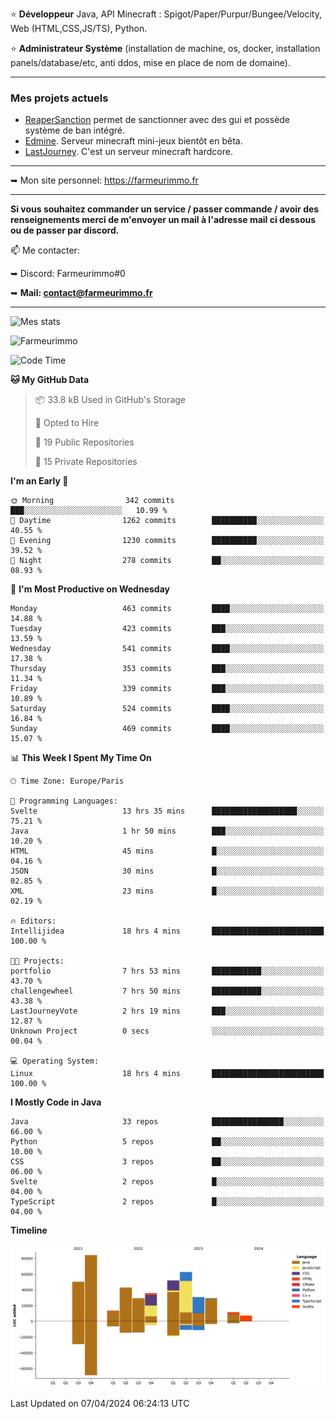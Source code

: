 ⭐ **Développeur** Java, API Minecraft : Spigot/Paper/Purpur/Bungee/Velocity, Web (HTML,CSS,JS/TS), Python.

⭐ **Administrateur Système** (installation de machine, os, docker, installation panels/database/etc, anti ddos, mise en place de nom de domaine).

---

### Mes projets actuels
- [ReaperSanction](https://www.spigotmc.org/resources/reapersanction.89580/) permet de sanctionner avec des gui et possède système de ban intégré.
- [Edmine](https://edmine.net). Serveur minecraft mini-jeux bientôt en bêta.
- [LastJourney](https://lastjourney.fr). C'est un serveur minecraft hardcore.

---

➥ Mon site personnel: https://farmeurimmo.fr

---

**Si vous souhaitez commander un service / passer commande / avoir des renseignements merci de m'envoyer un mail à l'adresse mail ci dessous ou de passer par discord.**

📫 Me contacter:
 
   ➥ Discord: Farmeurimmo#0
   
   ➥ **Mail: contact@farmeurimmo.fr**

---

![Mes stats](https://github-readme-stats.farmeurimmo.fr/api?username=Farmeurimmo&count_private=true&show_icons=true&theme=radical)

<img src="https://komarev.com/ghpvc/?username=Farmeurimmo" alt="Farmeurimmo" />

<!--START_SECTION:waka-->
![Code Time](http://img.shields.io/badge/Code%20Time-1%2C278%20hrs%2027%20mins-blue)

**🐱 My GitHub Data** 

> 📦 33.8 kB Used in GitHub's Storage 
 > 
> 💼 Opted to Hire
 > 
> 📜 19 Public Repositories 
 > 
> 🔑 15 Private Repositories 
 > 
**I'm an Early 🐤** 

```text
🌞 Morning                342 commits         ███░░░░░░░░░░░░░░░░░░░░░░   10.99 % 
🌆 Daytime                1262 commits        ██████████░░░░░░░░░░░░░░░   40.55 % 
🌃 Evening                1230 commits        ██████████░░░░░░░░░░░░░░░   39.52 % 
🌙 Night                  278 commits         ██░░░░░░░░░░░░░░░░░░░░░░░   08.93 % 
```
📅 **I'm Most Productive on Wednesday** 

```text
Monday                   463 commits         ████░░░░░░░░░░░░░░░░░░░░░   14.88 % 
Tuesday                  423 commits         ███░░░░░░░░░░░░░░░░░░░░░░   13.59 % 
Wednesday                541 commits         ████░░░░░░░░░░░░░░░░░░░░░   17.38 % 
Thursday                 353 commits         ███░░░░░░░░░░░░░░░░░░░░░░   11.34 % 
Friday                   339 commits         ███░░░░░░░░░░░░░░░░░░░░░░   10.89 % 
Saturday                 524 commits         ████░░░░░░░░░░░░░░░░░░░░░   16.84 % 
Sunday                   469 commits         ████░░░░░░░░░░░░░░░░░░░░░   15.07 % 
```


📊 **This Week I Spent My Time On** 

```text
🕑︎ Time Zone: Europe/Paris

💬 Programming Languages: 
Svelte                   13 hrs 35 mins      ███████████████████░░░░░░   75.21 % 
Java                     1 hr 50 mins        ███░░░░░░░░░░░░░░░░░░░░░░   10.20 % 
HTML                     45 mins             █░░░░░░░░░░░░░░░░░░░░░░░░   04.16 % 
JSON                     30 mins             █░░░░░░░░░░░░░░░░░░░░░░░░   02.85 % 
XML                      23 mins             █░░░░░░░░░░░░░░░░░░░░░░░░   02.19 % 

🔥 Editors: 
Intellijidea             18 hrs 4 mins       █████████████████████████   100.00 % 

🐱‍💻 Projects: 
portfolio                7 hrs 53 mins       ███████████░░░░░░░░░░░░░░   43.70 % 
challengewheel           7 hrs 50 mins       ███████████░░░░░░░░░░░░░░   43.38 % 
LastJourneyVote          2 hrs 19 mins       ███░░░░░░░░░░░░░░░░░░░░░░   12.87 % 
Unknown Project          0 secs              ░░░░░░░░░░░░░░░░░░░░░░░░░   00.04 % 

💻 Operating System: 
Linux                    18 hrs 4 mins       █████████████████████████   100.00 % 
```

**I Mostly Code in Java** 

```text
Java                     33 repos            ████████████████░░░░░░░░░   66.00 % 
Python                   5 repos             ██░░░░░░░░░░░░░░░░░░░░░░░   10.00 % 
CSS                      3 repos             ██░░░░░░░░░░░░░░░░░░░░░░░   06.00 % 
Svelte                   2 repos             █░░░░░░░░░░░░░░░░░░░░░░░░   04.00 % 
TypeScript               2 repos             █░░░░░░░░░░░░░░░░░░░░░░░░   04.00 % 
```



**Timeline**

![Lines of Code chart](https://raw.githubusercontent.com/Farmeurimmo/Farmeurimmo/main/assets/bar_graph.png)


 Last Updated on 07/04/2024 06:24:13 UTC
<!--END_SECTION:waka-->
